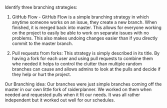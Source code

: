 Identify three branching strategies:

1. GitHub Flow - GitHub Flow is a simple branching strategy in which anytime someone works on an issue, they create a new branch.
When finished, it is merged back into master. This allows for everyone working on the project to easily be able to work on separate issues
with no problems. This also makes undoing changes easier than if you directly commit to the master branch.

2. Pull requests from forks: This strategy is simply described in its title. By having a fork for each user and using pull requests to combine them whe needed it helps to control the clutter than multiple random branches can cause and allows admins to look at the pulls and decide if they help or hurt the project.

Our Branching idea: Our branches were just simple branches coming off the master in our own little fork of raiderplanner. We worked on them when needed and requested pulls when it fit our needs. It was all rather independent but it worked out well for our schedules.
